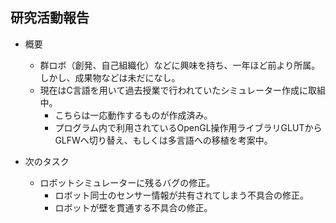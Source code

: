 ## 研究活動報告

- 概要
    - 群ロボ（創発、自己組織化）などに興味を持ち、一年ほど前より所属。しかし、成果物などは未だになし。
    - 現在はC言語を用いて過去授業で行われていたシミュレーター作成に取組中。
        - こちらは一応動作するものが作成済み。
        - プログラム内で利用されているOpenGL操作用ライブラリGLUTからGLFWへ切り替え、もしくは多言語への移植を考案中。


- 次のタスク
    - ロボットシミュレーターに残るバグの修正。
        - ロボット同士のセンサー情報が共有されてしまう不具合の修正。
        - ロボットが壁を貫通する不具合の修正。
